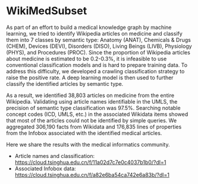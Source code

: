 # WikiMedSubset

As part of an effort to build a medical knowledge graph by machine learning, we tried to identify Wikipedia articles on medicine and classify them into 7 classes by semantic type: Anatomy (ANAT), Chemicals & Drugs (CHEM), Devices (DEVI), Disorders (DISO), Living Beings (LIVB), Physiology (PHYS), and Procedures (PROC). Since the proportion of Wikipedia articles about medicine is estimated to be 0.2-0.3%, it is infeasible to use conventional classification models and is hard to prepare training data. To address this difficulty, we developed a crawling classification strategy to raise the positive rate. A deep learning model is then used to further classify the identified articles by semantic type.

As a result, we identified 38,803 articles on medicine from the entire Wikipedia. Validating using article names identifiable in the UMLS, the precision of semantic type classification was 97.5%.  Searching notable concept codes (ICD, UMLS, etc.) in the associated Wikidata items showed that most of the articles could not be identified by simple queries. We aggregated 306,190 facts from Wikidata and 176,835 lines of properties from the Infobox associated with the identified medical articles.

Here we share the results with the medical informatics community.

- Article names and classification: https://cloud.tsinghua.edu.cn/f/11a02d7c7e0c4037b1b0/?dl=1
- Associated Infobox data: https://cloud.tsinghua.edu.cn/f/a82e6ba54ca742e6a83b/?dl=1
